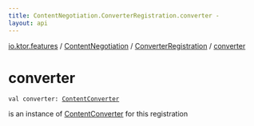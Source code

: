 ```yaml
---
title: ContentNegotiation.ConverterRegistration.converter - 
layout: api
---
```


<div class='api-docs-breadcrumbs'><a href="../../index.html">io.ktor.features</a> / <a href="../index.html">ContentNegotiation</a> / <a href="index.html">ConverterRegistration</a> / <a href="./converter.html">converter</a></div>

# converter

<div class="signature"><code><span class="keyword">val </span><span class="identifier">converter</span><span class="symbol">: </span><a href="../../-content-converter/index.html"><span class="identifier">ContentConverter</span></a></code></div>

is an instance of <a href="../../-content-converter/index.html">ContentConverter</a> for this registration

